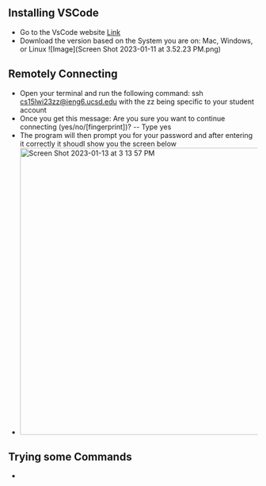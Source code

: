 ## Installing VSCode ##
* Go to the VsCode website [Link](https://code.visualstudio.com/)
* Download the version based on the System you are on: Mac, Windows, or Linux
![Image](Screen Shot 2023-01-11 at 3.52.23 PM.png)

## Remotely Connecting ##
* Open your terminal and run the following command: ssh cs15lwi23zz@ieng6.ucsd.edu  with the zz being specific to your student account
* Once you get this message: Are you sure you want to continue connecting (yes/no/[fingerprint])? -- Type yes
* The program will then prompt you for your password and after entering it correctly it shoudl show you the screen below
*  <img width="579" alt="Screen Shot 2023-01-13 at 3 13 57 PM" src="https://user-images.githubusercontent.com/33361265/212435649-520f5a9a-0f1d-4b41-b852-098cd04168b6.png">


## Trying some Commands ##
* 
